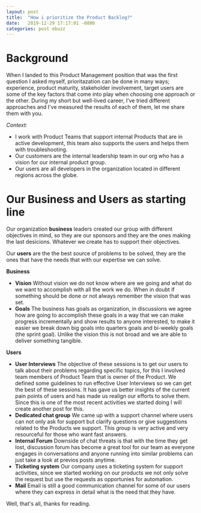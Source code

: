 ```yaml
---
layout: post
title:  "How i prioritize the Product Backlog?"
date:   2019-12-29 17:17:01 -0800
categories: post ebuzz
---
```


# Background
When I landed to this Product Management position that was the first question I asked myself, prioritazation can be done in many ways;  experience, product maturity, stakeholder involvement, target users are some of the key factors that come into play when choosing one approach or the other. During my short but well-lived career, I’ve tried different approaches and I've measured the results of each of them, let me share them with you.

*Context:*
- I work with Product Teams that support internal Products that are in active development, this team also supports the users and helps them with troubleshooting.
- Our customers are the internal leadership team in our org who has a vision for our internal product group.
- Our users are all developers in the organization located in different regions across the globe.

# Our Business and Users as starting line

Our organization **business** leaders created our group with different objectives in mind, so they are our sponsors and they are the ones making the last desicions. Whatever we create has to support their objectives.

Our **users** are the the best source of problems to be solved, they are the ones that have the needs that with our expertise we can solve.

**Business**

- **Vision**
Without vision we do not know where are we going and what do we want to accomplish with all the work we do. When in doubt if something should be done or not always remember the vision that was set. 
- **Goals**
The business has goals as organization, in discussions we agree how are going to accomplish these goals in a way that we can make progress incrementally and show results to anyone interested, to make it easier we break down big goals into quarters goals and bi-weekly goals (the sprint goal). Unlike the vision this is not broad and we are able to deliver something tangible.

**Users**


- **User Interviews**
The objective of these sessions is to get our users to talk about their problems regarding specific topics, for this I involved team members of Product Team that is owner of the Product. We defined some guidelines to run effective User Interviews so we can get the best of these sessions. It has gave us better insights of the current pain points of users and has made us realign our efforts to solve them.
Since this is one of the most recent activities we started doing I will create another post for this.
- **Dedicated chat group**
We came up with a support channel where users can not only ask for support but clarify questions or give suggestions related to the Products we support. This group is very active and very resourceful for those who want fast answers.
- **Internal Forum**
Downside of chat threats is that with the time they get lost, discussion forum has become a great tool for our team as everyone engages in conversations and anyone running into similar problems can just take a look at previos posts anytime.
- **Ticketing system**
Our company uses a ticketing system for support activities, since we started working on our products we not only solve the request but use the requests as opportunies for automation.
- **Mail**
Email is still a good communication channel for some of our users where they can express in detail what is the need that they have.




Well, that's all, thanks for reading.
